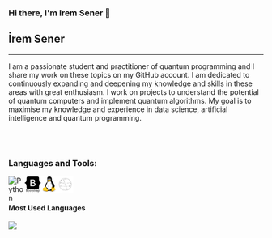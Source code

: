 ### Hi there, I'm Irem Sener 👋

## İrem Sener
<hr>
I am a passionate student and practitioner of quantum programming and I share my work on these topics on my GitHub account. I am dedicated to continuously expanding and deepening my knowledge and skills in these areas with great enthusiasm. I work on projects to understand the potential of quantum computers and implement quantum algorithms. My goal is to maximise my knowledge and experience in data science, artificial intelligence and quantum programming.



 
<br><br>

  
 

  ### Languages and Tools:


<img align="left" alt="Python" width="32px" src="https://cdn3.iconfinder.com/data/icons/logos-and-brands-adobe/512/267_Python-512.png" />
<img align="left" alt="bootstrap" width="32" src="https://raw.githubusercontent.com/devicons/devicon/master/icons/bootstrap/bootstrap-plain-wordmark.svg" />
<img align="left" alt="Linux" width="32" src="https://raw.githubusercontent.com/devicons/devicon/master/icons/linux/linux-original.svg" />
<img align="left" alt="Qiskit" width="32px" src="https://raw.githubusercontent.com/AkashGutha/Qiskit-Snippets/master/assets/qiskit.gif" />

<br>
 
  
  <br>
  
 <h4><summary>Most Used Languages</summary></h4> 
  <img src="https://github-readme-stats.vercel.app/api/top-langs/?username=iremsener&layout=compact">
  
  



<!--
**iremsener/iremsener** is a ✨ _special_ ✨ repository because its `README.md` (this file) appears on your GitHub profile.

Here are some ideas to get you started:

- 🔭 I’m currently working on ...
- 🌱 I’m currently learning ...
- 👯 I’m looking to collaborate on ...
- 🤔 I’m looking for help with ...
- 💬 Ask me about ...
- 📫 How to reach me: ...
- 😄 Pronouns: ...
- ⚡ Fun fact: ...
-->
